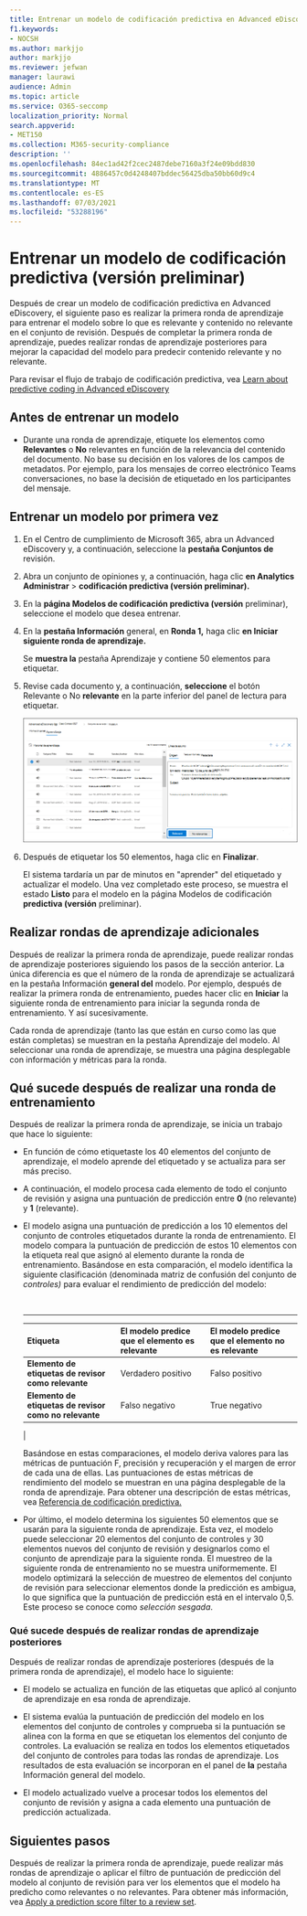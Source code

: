 ```yaml
---
title: Entrenar un modelo de codificación predictiva en Advanced eDiscovery
f1.keywords:
- NOCSH
ms.author: markjjo
author: markjjo
ms.reviewer: jefwan
manager: laurawi
audience: Admin
ms.topic: article
ms.service: O365-seccomp
localization_priority: Normal
search.appverid:
- MET150
ms.collection: M365-security-compliance
description: ''
ms.openlocfilehash: 84ec1ad42f2cec2487debe7160a3f24e09bdd830
ms.sourcegitcommit: 4886457c0d4248407bddec56425dba50bb60d9c4
ms.translationtype: MT
ms.contentlocale: es-ES
ms.lasthandoff: 07/03/2021
ms.locfileid: "53288196"
---
```

# <a name="train-a-predictive-coding-model-preview"></a>Entrenar un modelo de codificación predictiva (versión preliminar)

Después de crear un modelo de codificación predictiva en Advanced eDiscovery, el siguiente paso es realizar la primera ronda de aprendizaje para entrenar el modelo sobre lo que es relevante y contenido no relevante en el conjunto de revisión. Después de completar la primera ronda de aprendizaje, puedes realizar rondas de aprendizaje posteriores para mejorar la capacidad del modelo para predecir contenido relevante y no relevante.

Para revisar el flujo de trabajo de codificación predictiva, vea [Learn about predictive coding in Advanced eDiscovery](predictive-coding-overview.md#the-predictive-coding-workflow)

## <a name="before-you-train-a-model"></a>Antes de entrenar un modelo

- Durante una ronda de aprendizaje, etiquete los elementos como **Relevantes** o **No** relevantes en función de la relevancia del contenido del documento. No base su decisión en los valores de los campos de metadatos. Por ejemplo, para los mensajes de correo electrónico Teams conversaciones, no base la decisión de etiquetado en los participantes del mensaje.

## <a name="train-a-model-for-the-first-time"></a>Entrenar un modelo por primera vez

1. En el Centro de cumplimiento de Microsoft 365, abra un Advanced eDiscovery y, a continuación, seleccione la **pestaña Conjuntos de** revisión.

2. Abra un conjunto de opiniones y, a continuación, haga clic **en Analytics Administrar**  >  **codificación predictiva (versión preliminar).**

3. En la **página Modelos de codificación predictiva (versión** preliminar), seleccione el modelo que desea entrenar.

4. En la **pestaña Información** general, en **Ronda 1,** haga clic **en Iniciar siguiente ronda de aprendizaje.**

   Se **muestra la** pestaña Aprendizaje y contiene 50 elementos para etiquetar.

5. Revise cada documento y, a continuación, **seleccione** el botón Relevante o No **relevante** en la parte inferior del panel de lectura para etiquetar.

   ![Etiquetar cada documento como relevante o no relevante](..\media\TrainModel1.png)

6. Después de etiquetar los 50 elementos, haga clic en **Finalizar**.

    El sistema tardaría un par de minutos en "aprender" del etiquetado y actualizar el modelo. Una vez completado este proceso, se muestra el estado **Listo** para el modelo en la página Modelos de codificación **predictiva (versión** preliminar).

## <a name="perform-additional-training-rounds"></a>Realizar rondas de aprendizaje adicionales

Después de realizar la primera ronda de aprendizaje, puede realizar rondas de aprendizaje posteriores siguiendo los pasos de la sección anterior. La única diferencia es que el número de la ronda de aprendizaje se actualizará en la pestaña Información **general del** modelo. Por ejemplo, después de realizar la primera ronda de entrenamiento, puedes hacer clic en **Iniciar** la siguiente ronda de entrenamiento para iniciar la segunda ronda de entrenamiento. Y así sucesivamente.

Cada ronda de aprendizaje (tanto las que están en curso  como las que están completas) se muestran en la pestaña Aprendizaje del modelo. Al seleccionar una ronda de aprendizaje, se muestra una página desplegable con información y métricas para la ronda.

## <a name="what-happens-after-you-perform-a-training-round"></a>Qué sucede después de realizar una ronda de entrenamiento

Después de realizar la primera ronda de aprendizaje, se inicia un trabajo que hace lo siguiente:

- En función de cómo etiquetaste los 40 elementos del conjunto de aprendizaje, el modelo aprende del etiquetado y se actualiza para ser más preciso.

- A continuación, el modelo procesa cada elemento de todo el conjunto de revisión y asigna una puntuación de predicción entre **0** (no relevante) y **1** (relevante).

- El modelo asigna una puntuación de predicción a los 10 elementos del conjunto de controles etiquetados durante la ronda de entrenamiento. El modelo compara la puntuación de predicción de estos 10 elementos con la etiqueta real que asignó al elemento durante la ronda de entrenamiento. Basándose en esta comparación, el modelo identifica la siguiente clasificación (denominada matriz de confusión del conjunto de *controles)* para evaluar el rendimiento de predicción del modelo:

  <br>

  ****

  |Etiqueta|El modelo predice que el elemento es relevante|El modelo predice que el elemento no es relevante|
  |---|---|---|
  |**Elemento de etiquetas de revisor como relevante**|Verdadero positivo|Falso positivo|
  |**Elemento de etiquetas de revisor como no relevante**|Falso negativo|True negativo|
  |

  Basándose en estas comparaciones, el modelo deriva valores para las métricas de puntuación F, precisión y recuperación y el margen de error de cada una de ellas. Las puntuaciones de estas métricas de rendimiento del modelo se muestran en una página desplegable de la ronda de aprendizaje. Para obtener una descripción de estas métricas, vea [Referencia de codificación predictiva.](predictive-coding-reference.md)

- Por último, el modelo determina los siguientes 50 elementos que se usarán para la siguiente ronda de aprendizaje. Esta vez, el modelo puede seleccionar 20 elementos del conjunto de controles y 30 elementos nuevos del conjunto de revisión y designarlos como el conjunto de aprendizaje para la siguiente ronda. El muestreo de la siguiente ronda de entrenamiento no se muestra uniformemente. El modelo optimizará la selección de muestreo de elementos del conjunto de revisión para seleccionar elementos donde la predicción es ambigua, lo que significa que la puntuación de predicción está en el intervalo 0,5. Este proceso se conoce como *selección sesgada*.

### <a name="what-happens-after-you-perform-subsequent-training-rounds"></a>Qué sucede después de realizar rondas de aprendizaje posteriores

Después de realizar rondas de aprendizaje posteriores (después de la primera ronda de aprendizaje), el modelo hace lo siguiente:

- El modelo se actualiza en función de las etiquetas que aplicó al conjunto de aprendizaje en esa ronda de aprendizaje.

- El sistema evalúa la puntuación de predicción del modelo en los elementos del conjunto de controles y comprueba si la puntuación se alinea con la forma en que se etiquetan los elementos del conjunto de controles. La evaluación se realiza en todos los elementos etiquetados del conjunto de controles para todas las rondas de aprendizaje. Los resultados de esta evaluación se incorporan en el panel de **la** pestaña Información general del modelo.

- El modelo actualizado vuelve a procesar todos los elementos del conjunto de revisión y asigna a cada elemento una puntuación de predicción actualizada.

## <a name="next-steps"></a>Siguientes pasos

Después de realizar la primera ronda de aprendizaje, puede realizar más rondas de aprendizaje o aplicar el filtro de puntuación de predicción del modelo al conjunto de revisión para ver los elementos que el modelo ha predicho como relevantes o no relevantes. Para obtener más información, vea [Apply a prediction score filter to a review set](predictive-coding-apply-prediction-filter.md).
